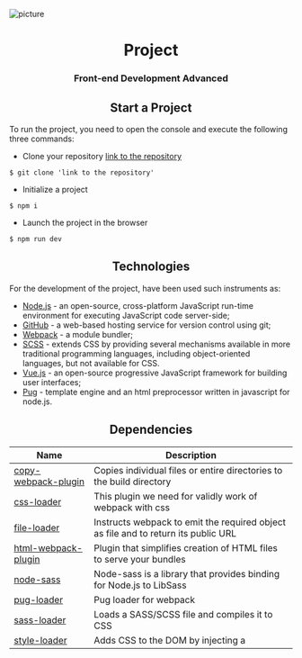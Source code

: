 ![picture](http://hinex.ru/pic/info/front-end-i-back-end-razrabotka-1.jpg)

<div align="center">
    <h1>Project</h1>
    <h3>Front-end Development Advanced</h3>
</div>

<h2 align="center">Start a Project</h2>

To run the project, you need to open the console and execute the following three commands:

- Clone your repository [link to the repository](https://github.com/Nato4ka12/Project.git)
```bush
$ git clone 'link to the repository'
```
- Initialize a project
```bush
$ npm i
```
- Launch the project in the browser
```bush
$ npm run dev
```
<h2 align="center">Technologies</h2>

For the development of the project, have been used such instruments as:
- [Node.js](https://nodejs.org/uk/) - an open-source, cross-platform JavaScript run-time environment for executing JavaScript code server-side;
- [GitHub](https://github.com/) - a web-based hosting service for version control using git;
- [Webpack](https://webpack.js.org/) - a module bundler;
- [SCSS](https://sass-scss.ru/guide/) - extends CSS by providing several mechanisms available in more traditional programming languages, including object-oriented languages, but not available for CSS.
- [Vue.js](https://vuejs.org/) - an open-source progressive JavaScript framework for building user interfaces;
- [Pug](https://pugjs.org/api/getting-started.html) - template engine and an html preprocessor written in javascript for node.js.

<h2 align="center">Dependencies</h2>

| Name | Description |
| ---- | ----------- |
| [copy-webpack-plugin](https://github.com/webpack-contrib/copy-webpack-plugin) | Copies individual files or entire directories to the build directory|
| [css-loader](https://github.com/webpack-contrib/css-loader) | This plugin we need for validly work of webpack with css |
| [file-loader](https://github.com/webpack-contrib/file-loader) | Instructs webpack to emit the required object as file and to return its public URL |
| [html-webpack-plugin](https://github.com/jantimon/html-webpack-plugin) | Plugin that simplifies creation of HTML files to serve your bundles |
| [node-sass](https://github.com/sass/node-sass) | Node-sass is a library that provides binding for Node.js to LibSass |
| [pug-loader](https://github.com/pugjs/pug-loader) | Pug loader for webpack |
| [sass-loader](https://github.com/webpack-contrib/sass-loader) | Loads a SASS/SCSS file and compiles it to CSS |
| [style-loader](https://github.com/webpack-contrib/style-loader) | Adds CSS to the DOM by injecting a <style> tag |
| [url-loader](https://www.npmjs.com/package/url-loader) | Works like the file-loader, but can return a DataURL if the file is smaller than a byte limit |
| [vue-loader](https://vue-loader.vuejs.org/en/) | Loader for webpack that can transform Vue components written in the following format into a plain JavaScript module |
| [webpack-dev-server](https://github.com/webpack/webpack-dev-server) | development server that provides live reloading |

More you can see at the local file package.json